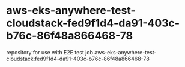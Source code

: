 # aws-eks-anywhere-test-cloudstack-fed9f1d4-da91-403c-b76c-86f48a866468-78
repository for use with E2E test job aws-eks-anywhere-test-cloudstack:fed9f1d4-da91-403c-b76c-86f48a866468-78
